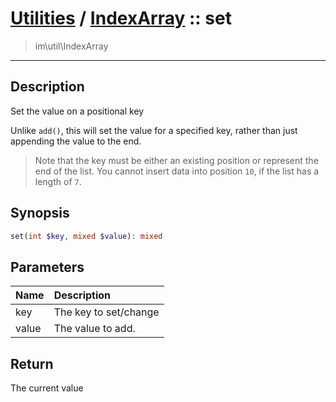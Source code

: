 # [Utilities](util.md) / [IndexArray](util-IndexArray.md) :: set
 > im\util\IndexArray
____

## Description
Set the value on a positional key

Unlike `add()`, this will set the value for a specified key,
rather than just appending the value to the end.

 > Note that the key must be either an existing position or represent the end of the list. You cannot insert data into position `10`, if the list has a length of `7`.  

## Synopsis
```php
set(int $key, mixed $value): mixed
```

## Parameters
| Name | Description |
| :--- | :---------- |
| key | The key to set/change |
| value | The value to add. |

## Return
The current value
